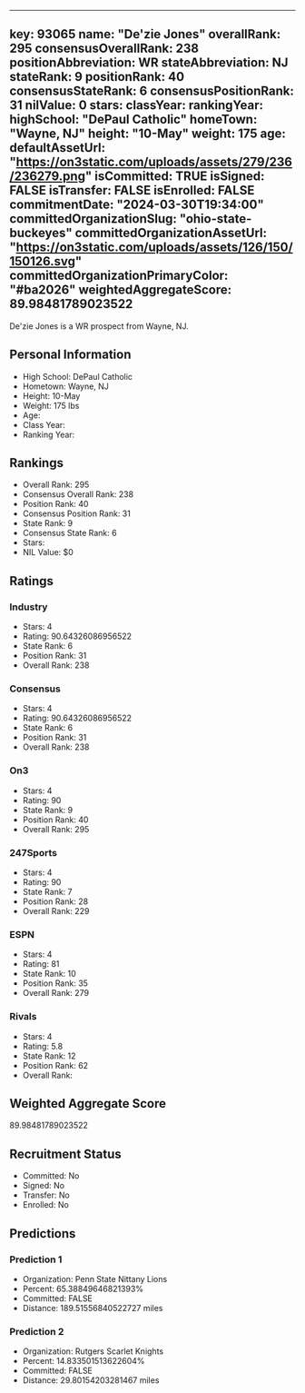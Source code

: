 ---
  key: 93065
  name: "De'zie Jones"
  overallRank: 295
  consensusOverallRank: 238
  positionAbbreviation: WR
  stateAbbreviation: NJ
  stateRank: 9
  positionRank: 40
  consensusStateRank: 6
  consensusPositionRank: 31
  nilValue: 0
  stars: 
  classYear: 
  rankingYear: 
  highSchool: "DePaul Catholic"
  homeTown: "Wayne, NJ"
  height: "10-May"
  weight: 175
  age: 
  defaultAssetUrl: "https://on3static.com/uploads/assets/279/236/236279.png"
  isCommitted: TRUE
  isSigned: FALSE
  isTransfer: FALSE
  isEnrolled: FALSE
  commitmentDate: "2024-03-30T19:34:00"
  committedOrganizationSlug: "ohio-state-buckeyes"
  committedOrganizationAssetUrl: "https://on3static.com/uploads/assets/126/150/150126.svg"
  committedOrganizationPrimaryColor: "#ba2026"
  weightedAggregateScore: 89.98481789023522
  ---
  
  De'zie Jones is a WR prospect from Wayne, NJ.
  
  ## Personal Information
  - High School: DePaul Catholic
  - Hometown: Wayne, NJ
  - Height: 10-May
  - Weight: 175 lbs
  - Age: 
  - Class Year: 
  - Ranking Year: 
  
  ## Rankings
  - Overall Rank: 295
  - Consensus Overall Rank: 238
  - Position Rank: 40
  - Consensus Position Rank: 31
  - State Rank: 9
  - Consensus State Rank: 6
  - Stars: 
  - NIL Value: $0
  
  ## Ratings
  
  ### Industry
  - Stars: 4
  - Rating: 90.64326086956522
  - State Rank: 6
  - Position Rank: 31
  - Overall Rank: 238
  
  ### Consensus
  - Stars: 4
  - Rating: 90.64326086956522
  - State Rank: 6
  - Position Rank: 31
  - Overall Rank: 238
  
  ### On3
  - Stars: 4
  - Rating: 90
  - State Rank: 9
  - Position Rank: 40
  - Overall Rank: 295
  
  ### 247Sports
  - Stars: 4
  - Rating: 90
  - State Rank: 7
  - Position Rank: 28
  - Overall Rank: 229
  
  ### ESPN
  - Stars: 4
  - Rating: 81
  - State Rank: 10
  - Position Rank: 35
  - Overall Rank: 279
  
  ### Rivals
  - Stars: 4
  - Rating: 5.8
  - State Rank: 12
  - Position Rank: 62
  - Overall Rank: 
  
  ## Weighted Aggregate Score
  89.98481789023522
  
  ## Recruitment Status
  - Committed: No
  - Signed: No
  - Transfer: No
  - Enrolled: No
  
  
  
  ## Predictions
  
  ### Prediction 1
  - Organization: Penn State Nittany Lions
  - Percent: 65.38849646821393%
  - Committed: FALSE
  - Distance: 189.51556840522727 miles
  
  ### Prediction 2
  - Organization: Rutgers Scarlet Knights
  - Percent: 14.833501513622604%
  - Committed: FALSE
  - Distance: 29.80154203281467 miles
  